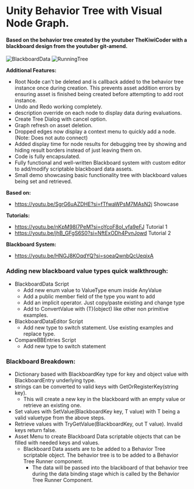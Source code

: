 # Unity Behavior Tree with Visual Node Graph.

#### Based on the behavior tree created by the youtuber TheKiwiCoder with a blackboard design from the youtuber git-amend. 

![BlackboardData](https://github.com/Battledrake/BehaviorTree/assets/37988801/8a1c2d79-c5b4-44ec-9e0a-15ac3eeaf017)
![RunningTree](https://github.com/Battledrake/BehaviorTree/assets/37988801/d33447b2-807d-4b0f-ba53-a26198bc7a23)


**Additional Features:**
- Root Node can't be deleted and is callback added to the behavior tree instance once during creation. This prevents asset addition errors by ensuring asset is finished being created before attempting to add root instance.
- Undo and Redo working completely.
- description override on each node to display data during evaluations.
- Create Tree Dialog with cancel option.
- Graph refresh on asset deletion.
- Dropped edges now display a context menu to quickly add a node. (Note: Does not auto connect)
- Added display time for node results for debugging tree by showing and hiding result borders instead of just leaving them on.
- Code is fully encapsulated.
- Fully functional and well-written Blackboard system with custom editor to add/modify scriptable blackboard data assets.
- Small demo showcasing basic functionality tree with blackboard values being set and retrieved.

**Based on:**
- https://youtu.be/SgrG6uAZDHE?si=fTfwaWPsM7MAsN2j Showcase

**Tutorials:**
- https://youtu.be/nKpM98I7PeM?si=oYcoF8oI_yfa9eFJ Tutorial 1
- https://youtu.be/jhB_GFgS6S0?si=NftExODh4PvnJowd Tutorial 2

**Blackboard System:**
- https://youtu.be/HNGJ8KOqdYQ?si=soeaQwnbQcUeqixA


### Adding new blackboard value types quick walkthrough:
- BlackboardData Script
  - Add new enum value to ValueType enum inside AnyValue
  - Add a public member field of the type you want to add
  - Add an implicit operator. Just copy/paste existing and change type
  - Add to ConvertValue with (T)(object) like other non primitive examples.
- BlackboardDataEditor Script
  - Add new type to switch statement. Use existing examples and replace type.
- CompareBBEntries Script
  - Add new type to switch statement

### Blackboard Breakdown:
- Dictionary based with BlackboardKey type for key and object value with BlackboardEntry underlying type.
- strings can be converted to valid keys with GetOrRegisterKey(string key).
  - This will create a new key in the blackboard with an empty value or retrieve an existing one.
- Set values with SetValue(BlackboardKey key, T value) with T being a valid valuetype from the above steps.
- Retrieve values with TryGetValue(BlackboardKey, out T value). Invalid keys return false.
- Asset Menu to create Blackboard Data scriptable objects that can be filled with needed keys and values.
  - Blackboard Data assets are to be added to a Behavior Tree scriptable object. The behavior tree is to be added to a Behavior Tree Runner component.
    - The data will be passed into the blackboard of that behavior tree during the data binding stage which is called by the Behavior Tree Runner Component.

  

